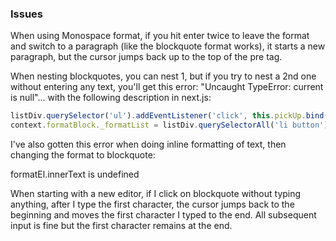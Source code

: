 ### Issues

When using Monospace format, if you hit enter twice to leave the format and switch to a paragraph (like the blockquote format works), it starts a new paragraph, but the cursor jumps back up to the top of the pre tag.

When nesting blockquotes, you can nest 1, but if you try to nest a 2nd one without entering any text, you'll get this error: "Uncaught TypeError: current is null"... with the following description in next.js:

```js
listDiv.querySelector('ul').addEventListener('click', this.pickUp.bind(core));
context.formatBlock._formatList = listDiv.querySelectorAll('li button');
```

I've also gotten this error when doing inline formatting of text, then changing the format to blockquote:

formatEl.innerText is undefined

When starting with a new editor, if I click on blockquote without typing anything, after I type the first character, the cursor jumps back to the beginning and moves the first character I typed to the end. All subsequent input is fine but the first character remains at the end.


